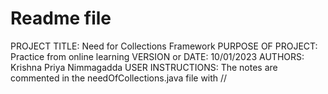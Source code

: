 # Readme file

PROJECT TITLE: Need for Collections Framework
PURPOSE OF PROJECT: Practice from online learning
VERSION or DATE: 10/01/2023
AUTHORS: Krishna Priya Nimmagadda
USER INSTRUCTIONS: The notes are commented in the needOfCollections.java file with //
